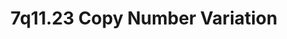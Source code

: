 ---
layout: cnv-page
title: "7q11.23 Copy Number Variation"
cnv: "7q11.23"
locus: 7q11.23
chromosome: 7
start: 72744454
end: 74142513
cytoband: "/assets/images/cytoband/7q11.23.png"
description: |
pubmed_ids:
- 
genes:
- FKBP6
- FZD9
- BAZ1B
- BCL7B
- TBL2
- MLXIPL
- VPS37D
- DNAJC30
- BUD23
- STX1A
- ABHD11
- CLDN3
- CLDN4
- METTL27
- TMEM270
- ELN
- LIMK1
- EIF4H
- LAT2
- RFC2
- CLIP2
- GTF2IRD1
- GTF2I
wikipathways_id: WP4932
phenotypic_features:
orphadata: 
  - orphacode: 
    description: |
    pubmed_ids:
      - 
    cause: microdeletion
    omim: 
      - 
    prevalence: 
  - orphacode: 96121 
    description: |
      7q11.23 microduplication syndrome is a rare chromosomal anomaly syndrome resulting from the partial duplication of the long arm of chromosome 7 characterized by a highly variable phenotype that typically manifests with mild to moderate intellectual disability (patients could be in the normal range), speech disorders (particularly of expressive language), and distinctive craniofacial features (brachycephaly, broad forehead, straight eyebows, broad nasal tip, short philtrum, thin upper lip and facial asymmetry). Hypotonia, developmental coordination disorders, behavioral problems (such as anxiety, ADHD and oppositional disorders) and various congenital anomalies, such as heart defects, diaphragmatic hernia, renal malformations and cryptorchidism, are frequently presented. Neurological abnormalities (visible on MRI) have been reported.
    pubmed_ids:
      - 17400790
    cause: microduplication 
    omim: 
      - 609757
    prevalence: 

---